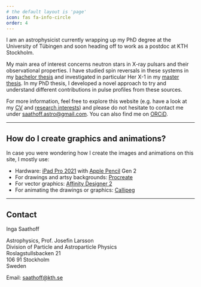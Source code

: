 ```yaml
---
# the default layout is 'page'
icon: fas fa-info-circle
order: 4
---
```


I am an astrophysicist currently wrapping up my PhD degree at the University of Tübingen and soon heading off to work as a postdoc at KTH Stockholm.

My main area of interest concerns neutron stars in X-ray pulsars and their observational properties. I have studied spin reversals in these systems in my [bachelor thesis](https://isaathoff.github.io/posts/bachelor/) and investigated in particular Her X-1 in my [master thesis](https://isaathoff.github.io/posts/master/). In my PhD thesis, I developed a novel approach to try and understand different contributions in pulse profiles from these sources.

For more information, feel free to explore this website (e.g. have a look at my [CV](https://isaathoff.github.io/posts/cv/) and [research interests](https://isaathoff.github.io/posts/science/)) and please do not hesitate to contact me under [saathoff.astro@gmail.com](mailto:saathoff.astro@gmail.com). You can also find me on [ORCiD](https://orcid.org/0000-0002-3068-7275).

---
## How do I create graphics and animations?
In case you were wondering how I create the images and animations on this site, I mostly use:
- Hardware: [iPad Pro 2021](https://www.apple.com/ipad-pro/) with [Apple Pencil](https://www.apple.com/apple-pencil/) Gen 2
- For drawings and artsy backgrounds: [Procreate](https://procreate.art)
- For vector graphics: [Affinity Designer 2](https://affinity.serif.com/en-us/designer/ipad/)
- For animating the drawings or graphics: [Callipeg](https://callipeg.com)

---
## Contact

Inga Saathoff

Astrophysics, Prof. Josefin Larsson\
Division of Particle and Astroparticle Physics\
Roslagstullsbacken 21\
106 91 Stockholm\
Sweden

Email: saathoff@kth.se

